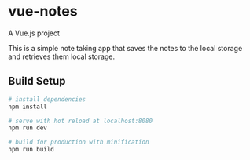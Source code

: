 # vue-notes
A Vue.js project

This is a simple note taking app that saves the notes to the local storage and retrieves them local storage.

## Build Setup

``` bash
# install dependencies
npm install

# serve with hot reload at localhost:8080
npm run dev

# build for production with minification
npm run build
```
